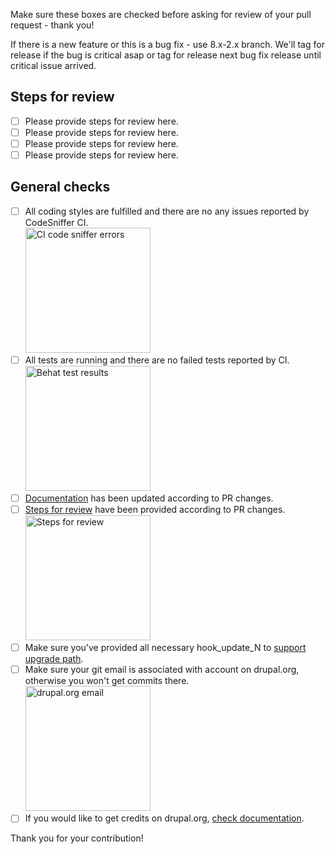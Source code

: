 Make sure these boxes are checked before asking for review of your pull request - thank you!

If there is a new feature or this is a bug fix - use 8.x-2.x branch. We'll tag for release if the bug is critical asap or tag for release next bug fix release until critical issue arrived.

## Steps for review

- [ ] Please provide steps for review here.
- [ ] Please provide steps for review here.
- [ ] Please provide steps for review here.
- [ ] Please provide steps for review here.

## General checks
- [ ] All coding styles are fulfilled and there are no any issues reported by CodeSniffer CI. <br/><img src="https://raw.githubusercontent.com/ymcatwincities/openy/8.x-1.x/.github/assets/ci-errors.png" width="200" alt="CI code sniffer errors">
- [ ] All tests are running and there are no failed tests reported by CI. <br/><img src="https://raw.githubusercontent.com/ymcatwincities/openy/8.x-1.x/.github/assets/behat.png" width="200" alt="Behat test results">
- [ ] [Documentation](https://github.com/ymcatwincities/openy/tree/8.x-1.x/docs) has been updated according to PR changes.
- [ ] [Steps for review](https://github.com/ymcatwincities/openy/pull/94#issue-204580200) have been provided according to PR changes. <br/><img src="https://raw.githubusercontent.com/ymcatwincities/openy/8.x-1.x/.github/assets/steps-for-review.png" width="200" alt="Steps for review"/>
- [ ] Make sure you've provided all necessary hook\_update\_N to [support upgrade path](https://github.com/ymcatwincities/openy/blob/8.x-1.x/docs/Development/Upgrade%20path.md).
- [ ] Make sure your git email is associated with account on drupal.org, otherwise you won't get commits there. <br/><img src="https://raw.githubusercontent.com/ymcatwincities/openy/8.x-1.x/.github/assets/drupalorg-email.png" width="200" alt="drupal.org email"/>
- [ ] If you would like to get credits on drupal.org, [check documentation](https://github.com/ymcatwincities/openy/blob/8.x-1.x/docs/Development/Contributing.md#drupalorg-credits).

Thank you for your contribution!

